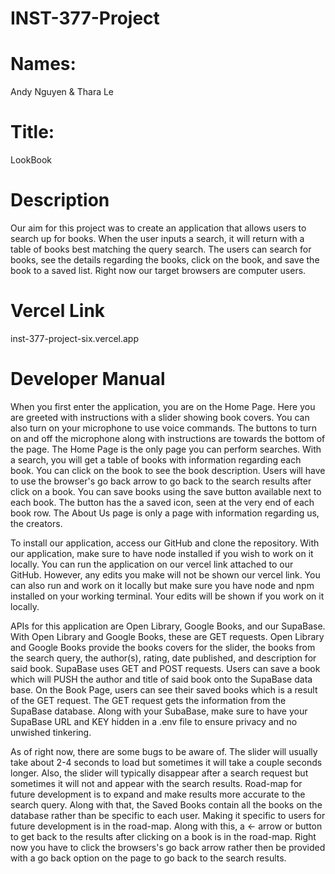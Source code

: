# INST-377-Project

# Names: 
Andy Nguyen & Thara Le

# Title: 
LookBook

# Description
Our aim for this project was to create an application that allows users to search up for books. When the user inputs a search, it will return with a table of books best matching the query search. The users can search for books, see the details regarding the books, click on the book, and save the book to a saved list. Right now our target browsers are computer users.

# Vercel Link
inst-377-project-six.vercel.app




# Developer Manual
When you first enter the application, you are on the Home Page. Here you are greeted with instructions with a slider showing book covers. You can also turn on your microphone to use voice commands. The buttons to turn on and off the microphone along with instructions are towards the bottom of the page. The Home Page is the only page you can perform searches. With a search, you will get a table of books with information regarding each book. You can click on the book to see the book description. Users will have to use the browser's go back arrow to go back to the search results after click on a book. You can save books using the save button available next to each book. The button has the a saved icon, seen at the very end of each book row. The About Us page is only a page with information regarding us, the creators.

To install our application, access our GitHub and clone the repository. With our application, make sure to have node installed if you wish to work on it locally. You can run the application on our vercel link attached to our GitHub. However, any edits you make will not be shown our vercel link. You can also run and work on it locally but make sure you have node and npm installed on your working terminal. Your edits will be shown if you work on it locally. 

APIs for this application are Open Library, Google Books, and our SupaBase. With Open Library and Google Books, these are GET requests. Open Library and Google Books provide the books covers for the slider, the books from the search query, the author(s), rating, date published, and description for said book. SupaBase uses GET and POST requests. Users can save a book which will PUSH the author and title of said book onto the SupaBase data base. On the Book Page, users can see their saved books which is a result of the GET request. The GET request gets the information from the SupaBase database. Along with your SubaBase, make sure to have your SupaBase URL and KEY hidden in a .env file to ensure privacy and no unwished tinkering. 

As of right now, there are some bugs to be aware of. The slider will usually take about 2-4 seconds to load but sometimes it will take a couple seconds longer. Also, the slider will typically disappear after a search request but sometimes it will not and appear with the search results. Road-map for future development is to expand and make results more accurate to the search query. Along with that, the Saved Books contain all the books on the database rather than be specific to each user. Making it specific to users for future development is in the road-map. Along with this, a <- arrow or button to get back to the results after clicking on a book is in the road-map. Right now you have to click the browsers's go back arrow rather then be provided with a go back option on the page to go back to the search results. 








